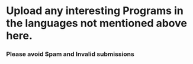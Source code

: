 # Upload any interesting Programs in the languages not mentioned above here. 
### Please avoid Spam and Invalid submissions
